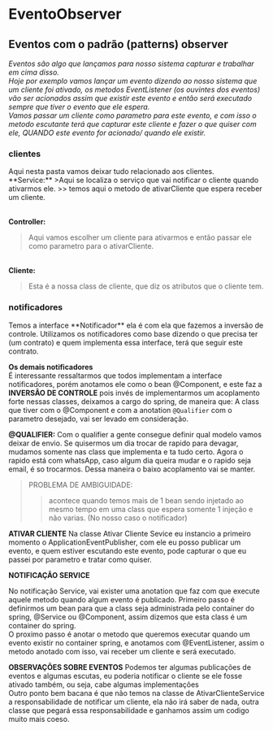 # EventoObserver
<h2>Eventos com o padrão (patterns) observer</h2>
<i>Eventos são algo que lançamos para nosso sistema capturar e trabalhar em cima disso.
<br> Hoje por exemplo vamos lançar um evento dizendo ao nosso sistema que um cliente foi ativado, os metodos EventListener (os ouvintes dos eventos)
vão ser acionados assim que existir este evento e então será executado sempre que tiver o evento que ele espera.
<br> Vamos passar um cliente como parametro para este evento, e com isso o metodo escutante terá que capturar este cliente e fazer o que quiser com ele, QUANDO este evento for acionado/ quando ele existir.
</i>
<h3>clientes</h3>
Aqui nesta pasta vamos deixar tudo relacionado aos clientes.
<br>
**Service:**
>Aqui se localiza o serviço que vai notificar o cliente quando ativarmos ele.
>> temos aqui o metodo de ativarCliente que espera receber um cliente.

<br>**Controller:**
>Aqui vamos escolher um cliente para ativarmos e então passar ele como parametro para o ativarCliente.

<br>**Cliente:**
>Esta é a nossa class de cliente, que diz os atributos que o cliente tem.

<h3>notificadores</h3>
Temos a interface **Notificador** ela é com ela que fazemos a inversão de controle.
Utilizamos os notificadores como base dizendo o que precisa ter (um contrato) e quem implementa essa interface, terá que seguir este contrato.

**Os demais notificadores**<br>
É interessante ressaltarmos que todos implementam a interface notificadores, porém anotamos ele como o bean @Component, e este faz a **INVERSÂO DE CONTROLE**
pois invés de implementarmos um acoplamento forte nessas classes, deixamos a cargo do spring, de maneira que: A class que tiver com o @Component e com a anotation
`@Qualifier` com o parametro desejado, vai ser levado em consideração.

**@QUALIFIER:** Com o qualifier a gente consegue definir qual modelo vamos deixar de envio. Se quisermos um dia trocar de rapido para devagar, mudamos somente nas class que implementa e ta tudo certo.
Agora o rapido está com whatsApp, caso algum dia queira mudar e o rapido seja email, é so trocarmos.
Dessa maneira o baixo acoplamento vai se manter.

>PROBLEMA DE AMBIGUIDADE:
>> acontece quando temos mais de 1 bean sendo injetado ao mesmo tempo em uma class que espera somente 1 injeção e não varias. (No nosso caso o notificador)

**ATIVAR CLIENTE** 
Na classe Ativar Cliente Sevice eu instancio a primeiro momento o ApplicationEventPublisher, com ele eu posso publicar um evento, e quem estiver escutando este evento, pode capturar o que eu passei por parametro e tratar como quiser.

**NOTIFICAÇÃO SERVICE**

No notificação Service, vai exister uma anotation que faz com que execute aquele metodo quando algum evento é publicado.
Primeiro passo é definirmos um bean para que a class seja administrada pelo container do spring, @Service ou @Component, assim dizemos que esta class é um container do spring. <br>
O proximo passo é anotar o metodo que queremos executar quando um evento existir no container spring, e anotamos com @EventListener, assim o metodo anotado com isso, vai receber um cliente e será executado.

**OBSERVAÇÕES SOBRE EVENTOS**
Podemos ter algumas publicações de eventos e algumas escutas, eu poderia notificar o cliente se ele fosse ativado também, ou seja, cabe algumas implementações <br>
Outro ponto bem bacana é que não temos na classe de AtivarClienteService a responsabilidade de notificar um cliente, ela não irá saber de nada, outra classe que pegará essa responsabilidade e ganhamos assim um codigo muito mais coeso.
